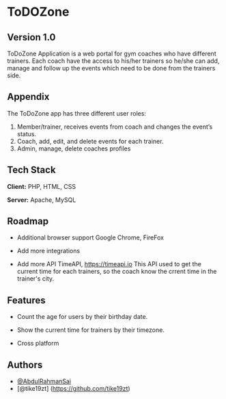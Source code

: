 
# ToDOZone 
## Version 1.0

ToDoZone Application is a web portal for gym coaches who have different trainers. Each coach have the access to his/her trainers so he/she can add, manage and follow up the events which need to be done from the trainers side.

## Appendix

The ToDoZone app has three different user roles:

1. Member/trainer, receives events from coach and changes the event’s status.
2. Coach, add, edit, and delete events for each trainer.
3. Admin, manage, delete coaches profiles


## Tech Stack

**Client:** PHP, HTML, CSS

**Server:** Apache, MySQL


## Roadmap

- Additional browser support
Google Chrome, FireFox

- Add more integrations

- Add more API
TimeAPI, https://timeapi.io
This API used to get the current time for each trainers, so the coach know the crrent time in the trainer's city. 


## Features

- Count the age for users by their birthday date.
- Show the current time for trainers by their timezone. 

- Cross platform


## Authors

- [@AbdulRahmanSai](https://github.com/AbdulRahmanSai)
- [@tike19zt] (https://github.com/tike19zt)


